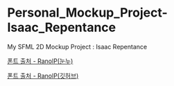 # Personal_Mockup_Project-Isaac_Repentance
 My SFML 2D Mockup Project : Isaac Repentance


[폰트 출처 - RanolP(눈누)](https://noonnu.cc/font_page/619)

[폰트 출처 - RanolP(깃허브)](https://ranolp.github.io/dalmoori-font/#download)

